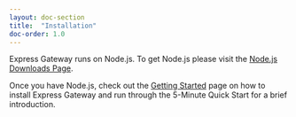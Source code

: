 ```yaml
---
layout: doc-section
title:  "Installation"
doc-order: 1.0
---
```

Express Gateway runs on Node.js. To get Node.js please visit the [Node.js Downloads Page](https://nodejs.org/en/download/).

Once you have Node.js, check out the [Getting Started](/getting-started) page on how to install Express Gateway and run through the 5-Minute Quick Start for a brief introduction.
